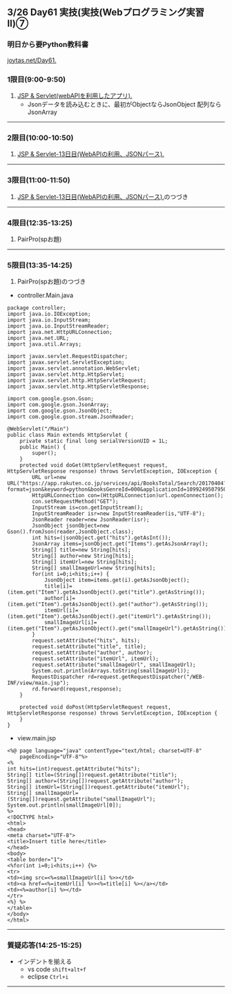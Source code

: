 ## 3/26 Day61 実技(実技(Webプログラミング実習Ⅱ)⑦
### 明日から要Python教科書
[joytas.net/Day61.](https://joytas.net/%e8%a8%93%e7%b7%b4/day61)
### 1限目(9:00-9:50)
1. [JSP & Servlet(webAPIを利用したアプリ).](https://joytas.net/programming/webapi)
	- Jsonデータを読み込むときに、最初がObjectならJsonObject
	配列ならJsonArray
---
### 2限目(10:00-10:50)
1. [JSP & Servlet-13日目(WebAPIの利用、JSONパース).](https://joytas.net/programming/jspservlet13)
---
### 3限目(11:00-11:50)
1. [JSP & Servlet-13日目(WebAPIの利用、JSONパース).](https://joytas.net/programming/jspservlet13)のつづき
---
### 4限目(12:35-13:25)
1. PairPro(spお題)
---
### 5限目(13:35-14:25)
1. PairPro(spお題)のつづき
- controller.Main.java
~~~
package controller;
import java.io.IOException;
import java.io.InputStream;
import java.io.InputStreamReader;
import java.net.HttpURLConnection;
import java.net.URL;
import java.util.Arrays;

import javax.servlet.RequestDispatcher;
import javax.servlet.ServletException;
import javax.servlet.annotation.WebServlet;
import javax.servlet.http.HttpServlet;
import javax.servlet.http.HttpServletRequest;
import javax.servlet.http.HttpServletResponse;

import com.google.gson.Gson;
import com.google.gson.JsonArray;
import com.google.gson.JsonObject;
import com.google.gson.stream.JsonReader;

@WebServlet("/Main")
public class Main extends HttpServlet {
	private static final long serialVersionUID = 1L;
	public Main() {
		super();
	}
	protected void doGet(HttpServletRequest request, HttpServletResponse response) throws ServletException, IOException {
		URL url=new URL("https://app.rakuten.co.jp/services/api/BooksTotal/Search/20170404?format=json&keyword=python&booksGenreId=000&applicationId=1099249507950774425");
		HttpURLConnection con=(HttpURLConnection)url.openConnection();
		con.setRequestMethod("GET");
		InputStream is=con.getInputStream();
		InputStreamReader isr=new InputStreamReader(is,"UTF-8");
		JsonReader reader=new JsonReader(isr);
		JsonObject jsonObject=new Gson().fromJson(reader,JsonObject.class);
		int hits=(jsonObject.get("hits").getAsInt());
		JsonArray items=jsonObject.get("Items").getAsJsonArray();
		String[] title=new String[hits];
		String[] author=new String[hits];
		String[] itemUrl=new String[hits];
		String[] smallImageUrl=new String[hits];
		for(int i=0;i<hits;i++) {
			JsonObject item=items.get(i).getAsJsonObject();
			title[i]=(item.get("Item").getAsJsonObject().get("title").getAsString());
			author[i]=(item.get("Item").getAsJsonObject().get("author").getAsString());
			itemUrl[i]=(item.get("Item").getAsJsonObject().get("itemUrl").getAsString());
			smallImageUrl[i]=(item.get("Item").getAsJsonObject().get("smallImageUrl").getAsString());
		}
		request.setAttribute("hits", hits);
		request.setAttribute("title", title);
		request.setAttribute("author", author);
		request.setAttribute("itemUrl", itemUrl);
		request.setAttribute("smallImageUrl", smallImageUrl);
		System.out.println(Arrays.toString(smallImageUrl));
		RequestDispatcher rd=request.getRequestDispatcher("/WEB-INF/view/main.jsp");
		rd.forward(request,response);
	}

	protected void doPost(HttpServletRequest request, HttpServletResponse response) throws ServletException, IOException {
	}
}
~~~
- view.main.jsp
~~~
<%@ page language="java" contentType="text/html; charset=UTF-8"
    pageEncoding="UTF-8"%>
<%
int hits=(int)request.getAttribute("hits");
String[] title=(String[])request.getAttribute("title");
String[] author=(String[])request.getAttribute("author");
String[] itemUrl=(String[])request.getAttribute("itemUrl");
String[] smallImageUrl=(String[])request.getAttribute("smallImageUrl");
System.out.println(smallImageUrl[0]);
%>
<!DOCTYPE html>
<html>
<head>
<meta charset="UTF-8">
<title>Insert title here</title>
</head>
<body>
<table border="1">
<%for(int i=0;i<hits;i++) {%>
<tr>
<td><img src=<%=smallImageUrl[i] %>></td>
<td><a href=<%=itemUrl[i] %>><%=title[i] %></a></td>
<td><%=author[i] %></td>
</tr>
<%} %>
</table>
</body>
</html>
~~~
---
### 質疑応答(14:25-15:25)
- インデントを揃える
	- vs code `shift+alt+f`
	- eclipse `Ctrl+i`
----
